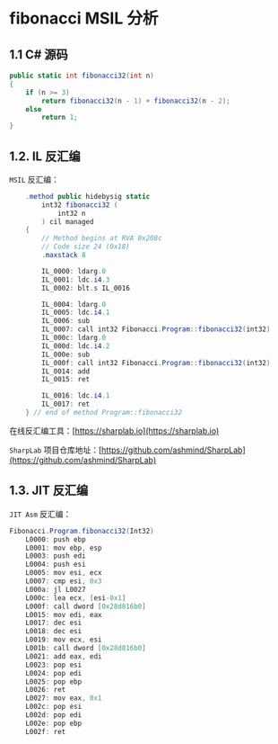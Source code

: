 # fibonacci MSIL 分析

## 1.1 C# 源码

```csharp
public static int fibonacci32(int n)
{
    if (n >= 3)
        return fibonacci32(n - 1) + fibonacci32(n - 2);
    else
        return 1;
}
```

## 1.2. IL 反汇编

`MSIL` 反汇编：

```csharp
    .method public hidebysig static 
        int32 fibonacci32 (
            int32 n
        ) cil managed
    {
        // Method begins at RVA 0x208c
        // Code size 24 (0x18)
        .maxstack 8

        IL_0000: ldarg.0
        IL_0001: ldc.i4.3
        IL_0002: blt.s IL_0016

        IL_0004: ldarg.0
        IL_0005: ldc.i4.1
        IL_0006: sub
        IL_0007: call int32 Fibonacci.Program::fibonacci32(int32)
        IL_000c: ldarg.0
        IL_000d: ldc.i4.2
        IL_000e: sub
        IL_000f: call int32 Fibonacci.Program::fibonacci32(int32)
        IL_0014: add
        IL_0015: ret

        IL_0016: ldc.i4.1
        IL_0017: ret
    } // end of method Program::fibonacci32
```

在线反汇编工具：[https://sharplab.io](https://sharplab.io)

`SharpLab` 项目仓库地址：[https://github.com/ashmind/SharpLab](https://github.com/ashmind/SharpLab)

## 1.3. JIT 反汇编

`JIT Asm` 反汇编：

```csharp
Fibonacci.Program.fibonacci32(Int32)
    L0000: push ebp
    L0001: mov ebp, esp
    L0003: push edi
    L0004: push esi
    L0005: mov esi, ecx
    L0007: cmp esi, 0x3
    L000a: jl L0027
    L000c: lea ecx, [esi-0x1]
    L000f: call dword [0x28d816b0]
    L0015: mov edi, eax
    L0017: dec esi
    L0018: dec esi
    L0019: mov ecx, esi
    L001b: call dword [0x28d816b0]
    L0021: add eax, edi
    L0023: pop esi
    L0024: pop edi
    L0025: pop ebp
    L0026: ret
    L0027: mov eax, 0x1
    L002c: pop esi
    L002d: pop edi
    L002e: pop ebp
    L002f: ret
```
